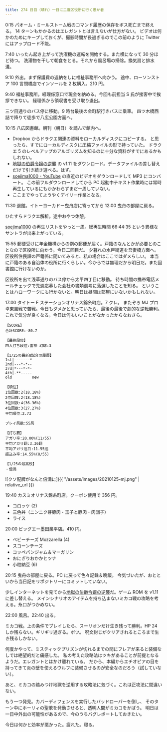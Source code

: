 ```yaml
---
title: 274 日目（晴れ）一日に二度区役所に行く愚か者
---
```


0:15 パオーム・ミールストーム戦のコマンド履歴の保存をボス死亡まで終える。
14 ターンもかかるのはエレガントとは言えないが仕方がない。
ビデオは何かのためにキープしておくが、撮影時間が長過ぎるのでこの前のように Twitter にはアップロード不能。

7:40 いったん起き上がって洗濯機の運転を開始する。また横になって 30 分ほど待つ。
洗濯物を干して朝食をとる。それから風呂場の掃除。換気扇と排水溝。

9:10 外出。まず保護費の返納をしに福祉事務所へ向かう。
途中、ローソンストア 100 言問橋店でインソールを 2 枚購入。210 円。

9:40 福祉事務所。経理係窓口で現金を納める。今回も前担当 S 氏が接客中で挨拶できない。
経理係から領収書を受け取り退出。

三ツ目通りのバス停に移動。9 時台最後の金町駅行きバスに乗車。
四ツ木橋西詰で降りて徒歩で八広公園方面へ。

10:15 八広図書館。朝刊（朝日）を読んで館内へ。

* Dropbox からドラクエ関連の資料をローカルディスクにコピーする。
  と思ったら、すでにローカルディスクに圧縮ファイルの形で持っていた。
  ドラクエ 5 のレベルアップのアルゴリズムを知るのに十分な資料がすでにあるかもしれない。
* [地獄の伯爵令嬢の逆襲][bshf21a] の v1.11 をダウンロード。データファイルの差し替えだけで引き続き遊べる。はず。
* [soejima1000 - YouTube][soejima1000] の直近のビデオをダウンロードして MP3 にコンバート。
  この前フルダウンロードしてから PC 起動中テキスト作業時には常時再生しているにもかかわらずまだ一周していない。
* ここまでやってようやくデイリー作業となる。

11:30 退館。イトーヨーカドー曳舟店に寄ってから 12:00 曳舟の部屋に戻る。

ひたすらドラクエ解析。途中おやつ休憩。

[soejima1000] の再生リストをやっと一周。総再生時間 66:44:35 という異様なサントラが出来上がっている。

15:55 郵便受けに年金機構からの例の郵便が届く。戸籍のなんとかが必要とのことなので区役所に向かう。今日二回目だ。
夕暮れの水戸街道を吾妻橋方面へ。区役所住民課の戸籍係に聞いてみると、私の場合はここではダメらしい。
本当に戸籍のある自治体の役所に行くらしい。今からでは無理だから明日だ。また図書館に行けないのか。

区役所を出て浅草通りのバス停から太平四丁目に移動。
待ち時間の携帯電話メールチェックで先週応募した会社の書類選考に落選したことを知る。
ということはハローワークにも行かないと。明日は昼間は部屋にいないかもしれない。

17:00 タイトー F ステーションオリナス錦糸町店。7 クレ。
またぞろ MJ プロ卓東風戦で苦戦。今日もダメかと思っていたら、最後の最後で劇的な逆転勝利。
これで気分が良くなる。今日は何もいいことがなかったからなおさら。

```text
【SCORE】
合計SCORE:-80.7

【最終段位】
四人打ち段位:雷神 幻球:3

【1/25の最新8試合の履歴】
1st|-------*
2nd|---*-*--
3rd|*---*-*-
4th|-**-----
old         new

【順位】
1位回数:2(18.18%)
2位回数:2(18.18%)
3位回数:4(36.36%)
4位回数:3(27.27%)
平均順位:2.73

プレイ局数:55局

【打ち筋】
アガリ率:20.00%(11/55)
平均アガリ翻:3.36翻
平均アガリ巡目:11.55巡
振込み率:14.55%(8/55)

【1/25の最高役】
・倍満
```

![クソ配牌がなんと倍満に]({{ "/assets/images/20210125-mj.png" | relative_url }})

19:40 カスミオリナス錦糸町店。クーポン使用で 356 円。

* コロッケ (2)
* 三色丼（ニンニク芽豚肉・玉子と豚肉・肉団子）
* ライス

20:00 ビッグエー墨田業平店。410 円。

* ベビーチーズ Mozzarella (4)
* スコーンチーズ
* コッペパンジャム＆マーガリン
* おにぎりおかかとツナ
* 小粒納豆 (6)

20:15 曳舟の部屋に戻る。PC に戻って色々記録＆晩飯。
今気づいたが、おとといから当日記をリポジトリーにコミットしていない。

少しインターネットを見てから[地獄の伯爵令嬢の逆襲][bshf21a]だ。ゲーム ROM を v1.11 に差し替える。
メインシナリオのアイテムを持ち込まないミカコ戦の攻略を考える。糸口がつかめない。

22:00 風呂。22:40 出る。

ミカコ戦。上の条件でプレイしたら、スーリオンだけ生き残って勝利。HP 24 しか残らない。ギリギリ過ぎる。ボツ。
呪文封じがクリアされるところまで生き残るしかない。

何度かやって、ミスティックプリズンが切れるまでの間にフレアが来ると装備なしでは絶望的だと痛感した。
私の考えた攻略法はツキがあることが前提となるようだ。エレガントとはかけ離れている。
だから、本編からエチオピアの目を持ってきて炎の壁を使えるウルフに装備させるのが安全なのだろう（試していない）。

あと、ミカコの踏みつけ地獄を逆用する攻略法に気づく。これは正攻法に間違いない。

もう一つ発見。カバーディフェンスを実行したバッドローパーを倒し、
そのターン中にホーリィの聖歌を発動させると、透明人間がミカコをかばう。
明日は一日中外出の可能性があるので、今のうちバグレポートしておきたい。

今日は何かと効率が悪かった。疲れた。寝る。

[bshf21a]: https://www.freem.ne.jp/win/game/24805
[soejima1000]: https://www.youtube.com/user/soejima1000/videos
